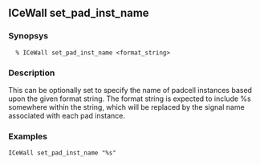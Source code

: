 ## ICeWall set_pad_inst_name
### Synopsys
```
  % ICeWall set_pad_inst_name <format_string>
```
### Description
This can be optionally set to specify the name of padcell instances based upon the given format string. The format string is expected to include %s somewhere within the string, which will be replaced by the signal name associated with each pad instance.
### Examples
```
ICeWall set_pad_inst_name "%s"
```
